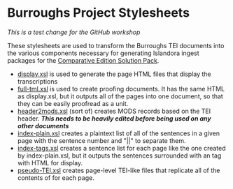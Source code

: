 # Burroughs Project Stylesheets

*This is a test change for the GitHub workshop*

These stylesheets are used to transform the Burroughs TEI documents into the various components necessary for generating Islandora ingest packages for the [Comparative Edition Solution Pack](https://github.com/fsulib/islandora_solution_pack_comparative_edition). 

* [display.xsl](https://github.com/scstanley7/burroughs-stylesheets/blob/master/display.xsl) is used to generate the page HTML files that display the transcriptions
* [full-tml.xsl](https://github.com/scstanley7/burroughs-stylesheets/blob/master/full-html.xsl) is used to create proofing documents. It has the same HTML as display.xsl, but it outputs all of the pages into one document, so that they can be easily proofread as a unit.
* [header2mods.xsl](https://github.com/scstanley7/burroughs-stylesheets/blob/master/header2mods.xsl) (sort of) creates MODS records based on the TEI header. ***This needs to be heavily edited before being used on any other documents***
* [index-plain.xsl](https://github.com/scstanley7/burroughs-stylesheets/blob/master/index-plain.xsl) creates a plaintext list of all of the sentences in a given page with the sentence number and "||" to separate them.
* [index-tags.xsl](https://github.com/scstanley7/burroughs-stylesheets/blob/master/index-tags.xsl) creates a sentence list for each page like the one created by index-plain.xsl, but it outputs the sentences surrounded with an <span> tag with HTML for display.
* [pseudo-TEI.xsl](https://github.com/scstanley7/burroughs-stylesheets/blob/master/pseudo-TEI.xsl) creates page-level TEI-like files that replicate all of the contents of <surface> for each page.